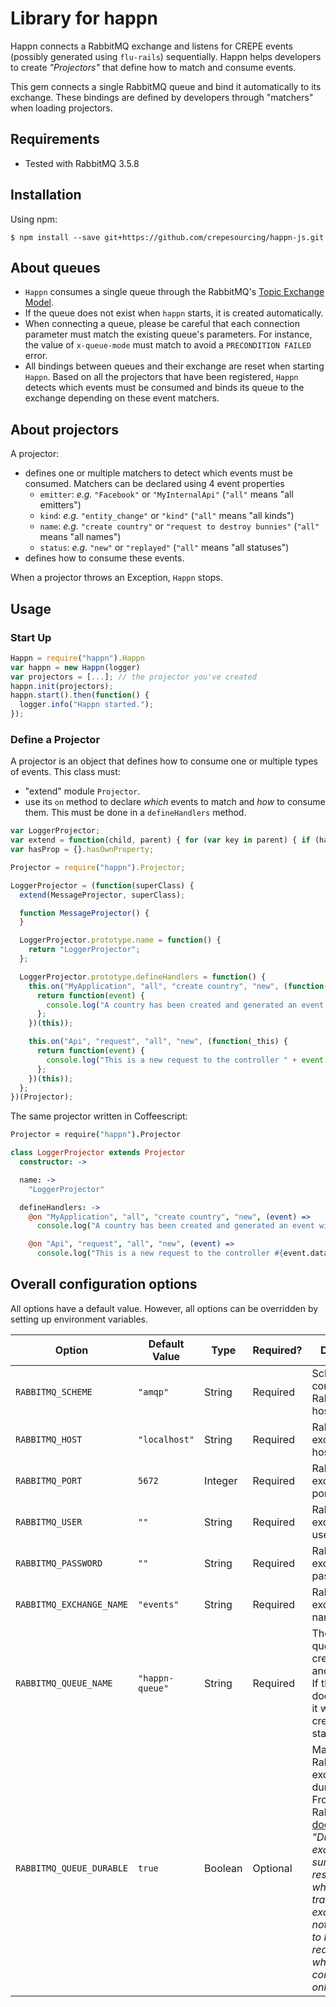 # Library for happn

Happn connects a RabbitMQ exchange and listens for CREPE events (possibly generated using `flu-rails`) sequentially.
Happn helps developers to create _"Projectors"_ that define how to match and consume events.

This gem connects a single RabbitMQ queue and bind it automatically to its exchange. These bindings are defined by developers through "matchers" when loading projectors.

## Requirements

* Tested with RabbitMQ 3.5.8

## Installation

Using npm:
```shell
$ npm install --save git+https://github.com/crepesourcing/happn-js.git
```

## About queues

* `Happn` consumes a single queue through the RabbitMQ's [Topic Exchange Model](https://www.rabbitmq.com/tutorials/amqp-concepts.html#exchange-topic).
* If the queue does not exist when `happn` starts, it is created automatically.
* When connecting a queue, please be careful that each connection parameter must match the existing queue's parameters. For instance, the value of `x-queue-mode` must match to avoid a `PRECONDITION FAILED` error.
* All bindings between queues and their exchange are reset when starting `Happn`. Based on all the projectors that have been registered, `Happn` detects which events must be consumed and binds its queue to the exchange depending on these event matchers.

## About projectors

A projector:
* defines one or multiple matchers to detect which events must be consumed. Matchers can be declared using 4 event properties
  * `emitter`: _e.g._ `"Facebook"` or `"MyInternalApi"` (`"all"` means "all emitters")
  * `kind`: _e.g._ `"entity_change"` or `"kind"` (`"all"` means "all kinds")
  * `name`: _e.g._ `"create country"` or `"request to destroy bunnies"` (`"all"` means "all names")
  * `status`: _e.g._ `"new"` or `"replayed"` (`"all"` means "all statuses")
* defines how to consume these events.

When a projector throws an Exception, `Happn` stops.

## Usage

### Start Up

```js
Happn = require("happn").Happn
var happn = new Happn(logger)
var projectors = [...]; // the projector you've created
happn.init(projectors);
happn.start().then(function() {
  logger.info("Happn started.");
});
```

### Define a Projector

A projector is an object that defines how to consume one or multiple types of events. This class must:

* "extend" module `Projector`.
* use its `on` method to declare _which_ events to match and _how_ to consume them. This must be done in a `defineHandlers` method.

```js
var LoggerProjector;
var extend = function(child, parent) { for (var key in parent) { if (hasProp.call(parent, key)) child[key] = parent[key]; } function ctor() { this.constructor = child; } ctor.prototype = parent.prototype; child.prototype = new ctor(); child.__super__ = parent.prototype; return child; },
var hasProp = {}.hasOwnProperty;

Projector = require("happn").Projector;

LoggerProjector = (function(superClass) {
  extend(MessageProjector, superClass);

  function MessageProjector() {
  }

  LoggerProjector.prototype.name = function() {
    return "LoggerProjector";
  };

  LoggerProjector.prototype.defineHandlers = function() {
    this.on("MyApplication", "all", "create country", "new", (function(_this) {
      return function(event) {
        console.log("A country has been created and generated an event with id " + event.id);
      };
    })(this));

    this.on("Api", "request", "all", "new", (function(_this) {
      return function(event) {
        console.log("This is a new request to the controller " + event.data["controller_name"]);
      };
    })(this));
  };
})(Projector);
```

The same projector written in Coffeescript:
```coffeescript
Projector = require("happn").Projector

class LoggerProjector extends Projector
  constructor: ->

  name: ->
    "LoggerProjector"

  defineHandlers: ->
    @on "MyApplication", "all", "create country", "new", (event) =>
      console.log("A country has been created and generated an event with id #{event.id}")

    @on "Api", "request", "all", "new", (event) =>
      console.log("This is a new request to the controller #{event.data["controller_name"]}")
```

## Overall configuration options

All options have a default value. However, all options can be overridden by setting up environment variables.

| Option | Default Value | Type | Required? | Description  | Example |
| ---- | ----- | ------ | ----- | ------ | ----- |
| `RABBITMQ_SCHEME` | `"amqp"` | String | Required | Scheme to contact RabbitMQ's host. | `"amqps"` |
| `RABBITMQ_HOST` | `"localhost"` | String | Required | RabbitMQ exchange's host. | `"192.168.42.42"` |
| `RABBITMQ_PORT` | `5672` | Integer | Required | RabbitMQ exchange's port. | `1234` |
| `RABBITMQ_USER` | `""` | String | Required | RabbitMQ exchange's username. | `"root"` |
| `RABBITMQ_PASSWORD` | `""` | String | Required | RabbitMQ exchange's password. | `"pouet"` |
| `RABBITMQ_EXCHANGE_NAME` | `"events"` | String | Required | RabbitMQ exchange's name. | `"myproject"` |
| `RABBITMQ_QUEUE_NAME` | `"happn-queue"` | String | Required | The RabbitMQ queue to create, bind and consume. If the queue does not exist, it will be created at startup. | `"my-queue"` |
| `RABBITMQ_QUEUE_DURABLE` | `true` | Boolean | Optional | Make the RabbitMQ's exchange durable or not. From RabbitMQ's [documentation](https://www.rabbitmq.com/tutorials/amqp-concepts.html#exchanges): _"Durable exchanges survive broker restart whereas transient exchanges do not (they have to be redeclared when broker comes back online)."_ | `false` |

